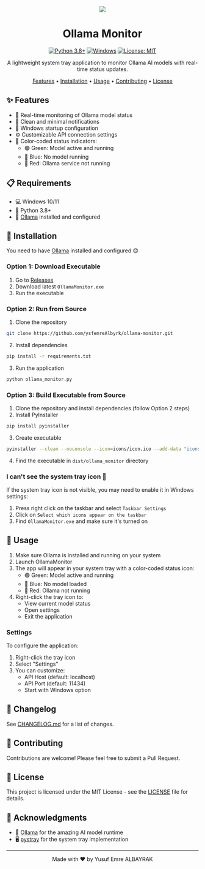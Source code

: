 <p align="center">
  <picture>
    <source srcset="./icons/icon.ico">
    <img src="./icons/icon.ico">
  </picture>
</p>
<div align="center">
  
# Ollama Monitor

[![Python 3.8+](https://img.shields.io/badge/Python-3.8+-blue.svg)](https://www.python.org/downloads/)
[![Windows](https://img.shields.io/badge/Platform-Windows-blue.svg)](https://www.microsoft.com/windows)
[![License: MIT](https://img.shields.io/badge/License-MIT-yellow.svg)](https://opensource.org/licenses/MIT)

A lightweight system tray application to monitor Ollama AI models with real-time status updates.

[Features](#-features) • [Installation](#-installation) • [Usage](#-usage) • [Contributing](#-contributing) • [License](#-license)

</div>

## ✨ Features

- 🔄 Real-time monitoring of Ollama model status
- 🔔 Clean and minimal notifications
- 🚀 Windows startup configuration
- ⚙️ Customizable API connection settings
- 🎯 Color-coded status indicators:
  - 🟢 Green: Model active and running
  - 🔵 Blue: No model running
  - 🔴 Red: Ollama service not running

## 📋 Requirements

- 💻 Windows 10/11
- 🐍 Python 3.8+
- 🤖 [Ollama](https://github.com/jmorganca/ollama) installed and configured

## 🚀 Installation
You need to have [Ollama](https://github.com/jmorganca/ollama) installed and configured 😊

### Option 1: Download Executable
1. Go to [Releases](https://github.com/ysfemreAlbyrk/ollama-monitor/releases)
2. Download latest `OllamaMonitor.exe`
3. Run the executable

### Option 2: Run from Source
1. Clone the repository
```bash
git clone https://github.com/ysfemreAlbyrk/ollama-monitor.git
```

2. Install dependencies
```bash
pip install -r requirements.txt
```

3. Run the application
```bash
python ollama_monitor.py
```

### Option 3: Build Executable from Source
1. Clone the repository and install dependencies (follow Option 2 steps)
2. Install PyInstaller
```bash
pip install pyinstaller
```
3. Create executable
```bash
pyinstaller --clean --noconsole --icon=icons/icon.ico --add-data "icons/*.png;icons" --add-data "settings.json;." ollama_monitor.py
```
4. Find the executable in `dist/ollama_monitor` directory

### I can't see the system tray icon 🤔
If the system tray icon is not visible, you may need to enable it in Windows settings:
1. Press right click on the taskbar and select `Taskbar Settings`
2. Click on `Select which icons appear on the taskbar`
3. Find `OllamaMonitor.exe` and make sure it's turned on

## 📖 Usage

1. Make sure Ollama is installed and running on your system
2. Launch OllamaMonitor
3. The app will appear in your system tray with a color-coded status icon:
   - 🟢 Green: Model active and running
   - 🔵 Blue: No model loaded
   - 🔴 Red: Ollama not running
4. Right-click the tray icon to:
   - View current model status
   - Open settings
   - Exit the application

### Settings

To configure the application:
1. Right-click the tray icon
2. Select "Settings"
3. You can customize:
   - API Host (default: localhost)
   - API Port (default: 11434)
   - Start with Windows option

## 📜 Changelog

See [CHANGELOG.md](CHANGELOG.md) for a list of changes.

## 🤝 Contributing

Contributions are welcome! Please feel free to submit a Pull Request.

## 📜 License

This project is licensed under the MIT License - see the [LICENSE](LICENSE) file for details.

## 🙏 Acknowledgments

- 🚀 [Ollama](https://github.com/jmorganca/ollama) for the amazing AI model runtime
- 🖥️ [pystray](https://github.com/moses-palmer/pystray) for the system tray implementation

---

<div align="center">
Made with ❤️ by Yusuf Emre ALBAYRAK
</div>

